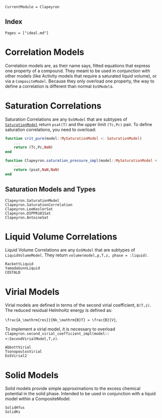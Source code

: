 ```@meta
CurrentModule = Clapeyron
```

## Index

```@index
Pages = ["ideal.md"]
```

# Correlation Models

Correlation models are, as their name says, fitted equations that express one property of a compound.
They meant to be used in conjunction with other models (like Activity models that require a saturated liquid volume), or via a `CompositeModel`.
Because they only overload one property, the way to define a correlation is different than normal `EoSModel`s.

# Saturation Correlations

Saturation Correlations are any `EoSModel` that are subtypes of [`SaturationModel`](@ref) return `psat(T)` and the upper limit `(Tc,Pc)` pair.
To define saturation correlations, you need to overload:

```julia
function crit_pure(model::MySaturationModel <: SaturationModel)
    ...
    return (Tc,Pc,NaN)
end

function Clapeyron.saturation_pressure_impl(model::MySaturationModel <: SaturationModel,T,::SaturationCorrelation)
    ...
    return (psat,NaN,NaN)
end
```

## Saturation Models and Types

```@docs
Clapeyron.SaturationModel
Clapeyron.SaturationCorrelation
Clapeyron.LeeKeslerSat
Clapeyron.DIPPR101Sat
Clapeyron.AntoineSat
```

# Liquid Volume Correlations

Liquid Volume Correlations are any `EoSModel` that are subtypes of `LiquidVolumeModel`.
They return `volume(model,p,T,z, phase = :liquid)`.

```@docs
RackettLiquid
YamadaGunnLiquid
COSTALD
```

# Virial Models

Virial models are defined in terms of the second virial coefficient, `B(T,z)`.
The reduced residual Helmholtz energy is defined as:

``\frac{A_\mathrm{res}}{Nk_\mathrm{B}T} = \frac{B}{V}``,

To implement a virial model, it is necessary to overload `Clapeyron.second_virial_coefficient_impl(model::<:SecondVirialModel,T,z)`.

```@docs
AbbottVirial
TsonopoulosVirial
EoSVirial2
```

# Solid Models

Solid models provide simple approximations to the excess chemical potential in the solid phase.
Intended to be used in conjunction with a liquid model within a CompositeModel.

```@docs
SolidHfus
SolidKs
```

